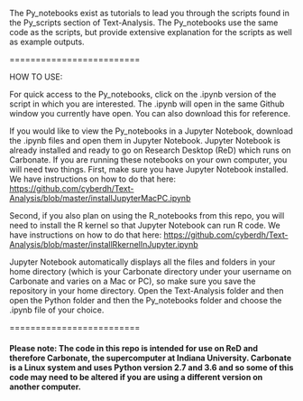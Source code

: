 The Py_notebooks exist as tutorials to lead you through the scripts found in the Py_scripts section of Text-Analysis. The Py_notebooks use the same code as the scripts, but provide extensive explanation for the scripts as well as example outputs.

=========================

HOW TO USE:

For quick access to the Py_notebooks, click on the .ipynb version of the script in which you are interested. The .ipynb will open in the same Github window you currently have open. You can also download this for reference.

If you would like to view the Py_notebooks in a Jupyter Notebook, download the .ipynb files and open them in Jupyter Notebook. Jupyter Notebook is already installed and ready to go on Research Desktop (ReD) which runs on Carbonate. If you are running these notebooks on your own computer, you will need two things. First, make sure you have Jupyter Notebook installed. We have instructions on how to do that here: https://github.com/cyberdh/Text-Analysis/blob/master/installJupyterMacPC.ipynb

Second, if you also plan on using the R_notebooks from this repo, you will need to install the R kernel so that Jupyter Notebook can run R code. We have instructions on how to do that here: https://github.com/cyberdh/Text-Analysis/blob/master/installRkernelInJupyter.ipynb

Jupyter Notebook automatically displays all the files and folders in your home directory (which is your Carbonate directory under your username on Carbonate and varies on a Mac or PC), so make sure you save the repository in your home directory. Open the Text-Analysis folder and then open the Python folder and then the Py_notebooks folder and choose the .ipynb file of your choice.

=========================

#### Please note: The code in this repo is intended for use on ReD and therefore Carbonate, the supercomputer at Indiana University. Carbonate is a Linux system and uses Python version 2.7 and 3.6 and so some of this code may need to be altered if you are using a different version on another computer.




